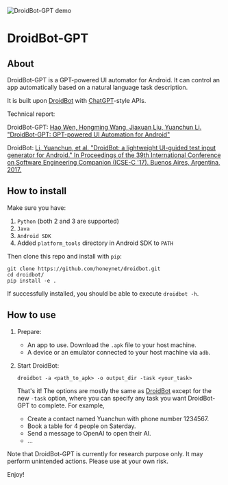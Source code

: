 ![DroidBot-GPT demo](droidbot/resources/dummy_documents/DroidBot-GPT-demo.gif)

# DroidBot-GPT

## About

DroidBot-GPT is a GPT-powered UI automator for Android.
It can control an app automatically based on a natural language task description.

It is built upon [DroidBot](https://github.com/honeynet/droidbot) with [ChatGPT](https://chat.openai.com/)-style APIs.

Technical report:

DroidBot-GPT: [Hao Wen, Hongming Wang, Jiaxuan Liu, Yuanchun Li. "DroidBot-GPT: GPT-powered UI Automation for Android"](https://arxiv.org/abs/2304.07061)


DroidBot: [Li, Yuanchun, et al. "DroidBot: a lightweight UI-guided test input generator for Android." In Proceedings of the 39th International Conference on Software Engineering Companion (ICSE-C '17). Buenos Aires, Argentina, 2017.](http://dl.acm.org/citation.cfm?id=3098352)

## How to install

Make sure you have:

1. `Python` (both 2 and 3 are supported)
2. `Java`
3. `Android SDK`
4. Added `platform_tools` directory in Android SDK to `PATH`

Then clone this repo and install with `pip`:

```shell
git clone https://github.com/honeynet/droidbot.git
cd droidbot/
pip install -e .
```

If successfully installed, you should be able to execute `droidbot -h`.

## How to use

1. Prepare:

    + An app to use. Download the `.apk` file to your host machine.
    + A device or an emulator connected to your host machine via `adb`.

2. Start DroidBot:

    ```
    droidbot -a <path_to_apk> -o output_dir -task <your_task>
    ```
    That's it! The options are mostly the same as [DroidBot](https://github.com/honeynet/droidbot) except for the new `-task` option, where you can specify any task you want DroidBot-GPT to complete. For example,

    - Create a contact named Yuanchun with phone number 1234567.
    - Book a table for 4 people on Saterday.
    - Send a message to OpenAI to open their AI.
    - ...

Note that DroidBot-GPT is currently for research purpose only. It may perform unintended actions. Please use at your own risk.

Enjoy!

